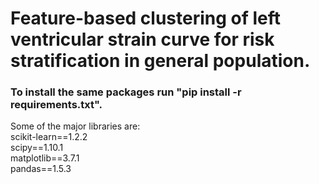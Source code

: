 # Feature-based clustering of left ventricular strain curve for risk stratification in general population.

### To install the same packages run "pip install -r requirements.txt". 

Some of the major libraries are:   
scikit-learn==1.2.2  
scipy==1.10.1  
matplotlib==3.7.1  
pandas==1.5.3  

